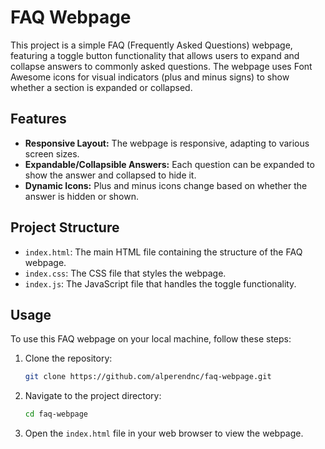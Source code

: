 # FAQ Webpage

This project is a simple FAQ (Frequently Asked Questions) webpage, featuring a toggle button functionality that allows users to expand and collapse answers to commonly asked questions. The webpage uses Font Awesome icons for visual indicators (plus and minus signs) to show whether a section is expanded or collapsed.

## Features

- **Responsive Layout:** The webpage is responsive, adapting to various screen sizes.
- **Expandable/Collapsible Answers:** Each question can be expanded to show the answer and collapsed to hide it.
- **Dynamic Icons:** Plus and minus icons change based on whether the answer is hidden or shown.

## Project Structure

- `index.html`: The main HTML file containing the structure of the FAQ webpage.
- `index.css`: The CSS file that styles the webpage.
- `index.js`: The JavaScript file that handles the toggle functionality.

## Usage

To use this FAQ webpage on your local machine, follow these steps:

1. Clone the repository:
    ```bash
    git clone https://github.com/alperendnc/faq-webpage.git
    ```
2. Navigate to the project directory:
    ```bash
    cd faq-webpage
    ```
3. Open the `index.html` file in your web browser to view the webpage.

